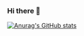 ### Hi there 👋

<!--
**Tareq57/Tareq57** is a ✨ _special_ ✨ repository because its `README.md` (this file) appears on your GitHub profile.

Here are some ideas to get you started:

- 🔭 I’m currently working on 
- 🌱 I’m currently learning computer science in Bangladesh University of Engineering Technology
- 👯 I’m looking to collaborate on ...
- 🤔 I’m looking for help with ...
- 💬 Ask me about ...
- 📫 How to reach me: 01791043287
- 😄 Pronouns: ...
- ⚡ Fun fact: I do many childish thing which I don't wanna do:3
I am a student of Bangladesh University of Engineering Technology in undergraduate program. My objective is to take up challenges and show them. I am putting all my efforts for the growth of my skills.
-->
 
[![Anurag's GitHub stats](https://github-readme-stats.vercel.app/api?username=Tareq57)](https://github.com/anuraghazra/github-readme-stats)
